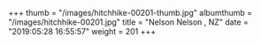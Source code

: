 +++
thumb = "/images/hitchhike-00201-thumb.jpg"
albumthumb = "/images/hitchhike-00201.jpg"
title = "Nelson Nelson , NZ"
date = "2019:05:28 16:55:57"
weight = 201
+++
